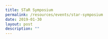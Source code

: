 ```yaml
---
title: STaR Symposium
permalink: /resources/events/star-symposium
date: 2019-01-30
layout: post
description: ""
---
```


